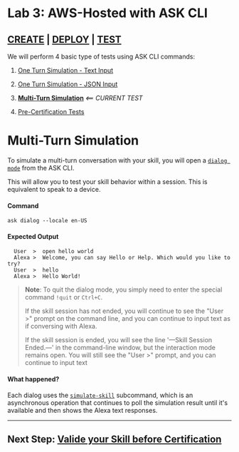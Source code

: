 # Lab 3: AWS-Hosted with ASK CLI

## [CREATE](./01-create.md) | [DEPLOY](./02-deploy.md) | **[TEST](./03-test-dialog.md)**

We will perform 4 basic type of tests using ASK CLI commands:

1. [One Turn Simulation - Text Input](./03-test-simulate.md)

1. [One Turn Simulation - JSON Input](./03-test-invoke.md)

1. **[Multi-Turn Simulation](./03-test-dialog.md)** *<== CURRENT TEST*

1. [Pre-Certification Tests](./03-test-pre-certification.md) 

# Multi-Turn Simulation

To simulate a multi-turn conversation with your skill, you will open a [`dialog mode`](https://developer.amazon.com/docs/smapi/ask-cli-command-reference.html#dialog-command) from the ASK CLI.

This will allow you to test your skill behavior within a session. This is equivalent to speak to a device.

#### Command

```
ask dialog --locale en-US
```

#### Expected Output

```
  User  >  open hello world
  Alexa >  Welcome, you can say Hello or Help. Which would you like to try?
  User  >  hello
  Alexa >  Hello World!
```

> **Note**: To quit the dialog mode, you simply need to enter the special command `!quit` or `Ctrl+C`.
>
> If the skill session has not ended, you will continue to see the "User >" prompt on the command line, and you can continue to input text as if conversing with Alexa.
> 
> If the skill session is ended, you will see the line '—Skill Session Ended.—' in the command-line window, but the interaction mode remains open. You will still see the "User >" prompt, and you can continue to input text

#### What happened?
Each dialog uses the [`simulate-skill`](https://developer.amazon.com/docs/smapi/ask-cli-command-reference.html#simulate-skill-subcommand) subcommand, which is an asynchronous operation that continues to poll the simulation result until it's available and then shows the Alexa text responses.

---

## Next Step: [Valide your Skill before Certification](./03-test-pre-certification.md)